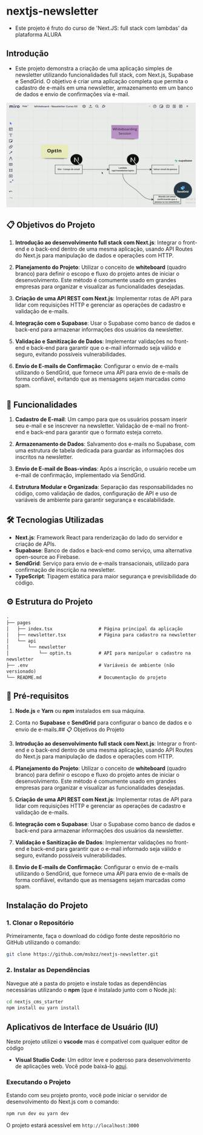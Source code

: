 # nextjs-newsletter

- Este projeto é fruto do curso de 'Next.JS: full stack com lambdas' da plataforma ALURA

## Introdução

   - Este projeto demonstra a criação de uma aplicação simples de newsletter utilizando funcionalidades full stack, com Next.js, Supabase e SendGrid. O objetivo é criar uma aplicação completa que permita o cadastro de e-mails em uma newsletter, armazenamento em um banco de dados e envio de confirmações via e-mail.

 <img src="/img/projeto.png" alt="datoscms" width="500"/>

 
## 📋 Objetivos do Projeto

1. **Introdução ao desenvolvimento full stack com Next.js**: Integrar o front-end e o back-end dentro de uma mesma aplicação, usando API Routes do Next.js para manipulação de dados e operações com HTTP.

2. **Planejamento do Projeto**: Utilizar o conceito de **whiteboard** (quadro branco) para definir o escopo e fluxo do projeto antes de iniciar o desenvolvimento. Este método é comumente usado em grandes empresas para organizar e visualizar as funcionalidades desejadas.

3. **Criação de uma API REST com Next.js**: Implementar rotas de API para lidar com requisições HTTP e gerenciar as operações de cadastro e validação de e-mails.

4. **Integração com o Supabase**: Usar o Supabase como banco de dados e back-end para armazenar informações dos usuários da newsletter.

5. **Validação e Sanitização de Dados**: Implementar validações no front-end e back-end para garantir que o e-mail informado seja válido e seguro, evitando possíveis vulnerabilidades.

6. **Envio de E-mails de Confirmação**: Configurar o envio de e-mails utilizando o SendGrid, que fornece uma API para envio de e-mails de forma confiável, evitando que as mensagens sejam marcadas como spam.

## 🚀 Funcionalidades

1. **Cadastro de E-mail**: Um campo para que os usuários possam inserir seu e-mail e se inscrever na newsletter. Validação de e-mail no front-end e back-end para garantir que o formato esteja correto.

2. **Armazenamento de Dados**: Salvamento dos e-mails no Supabase, com uma estrutura de tabela dedicada para guardar as informações dos inscritos na newsletter.

3. **Envio de E-mail de Boas-vindas**: Após a inscrição, o usuário recebe um e-mail de confirmação, implementado via SendGrid.

4. **Estrutura Modular e Organizada**: Separação das responsabilidades no código, como validação de dados, configuração de API e uso de variáveis de ambiente para garantir segurança e escalabilidade.

## 🛠️ Tecnologias Utilizadas

- **Next.js**: Framework React para renderização do lado do servidor e criação de APIs.
- **Supabase**: Banco de dados e back-end como serviço, uma alternativa open-source ao Firebase.
- **SendGrid**: Serviço para envio de e-mails transacionais, utilizado para confirmação de inscrição na newsletter.
- **TypeScript**: Tipagem estática para maior segurança e previsibilidade do código.

## ⚙️ Estrutura do Projeto

```
.
├── pages
│   ├── index.tsx                 # Página principal da aplicação
│   ├── newsletter.tsx            # Página para cadastro na newsletter
│   └── api
│       └── newsletter
│           └── optin.ts          # API para manipular o cadastro na newsletter
├── .env                          # Variáveis de ambiente (não versionado)
└── README.md                     # Documentação do projeto
```

## 📝 Pré-requisitos

1. **Node.js** e **Yarn** ou **npm** instalados em sua máquina.
2. Conta no **Supabase** e **SendGrid** para configurar o banco de dados e o envio de e-mails.## 📋 Objetivos do Projeto

1. **Introdução ao desenvolvimento full stack com Next.js**: Integrar o front-end e o back-end dentro de uma mesma aplicação, usando API Routes do Next.js para manipulação de dados e operações com HTTP.

2. **Planejamento do Projeto**: Utilizar o conceito de **whiteboard** (quadro branco) para definir o escopo e fluxo do projeto antes de iniciar o desenvolvimento. Este método é comumente usado em grandes empresas para organizar e visualizar as funcionalidades desejadas.

3. **Criação de uma API REST com Next.js**: Implementar rotas de API para lidar com requisições HTTP e gerenciar as operações de cadastro e validação de e-mails.

4. **Integração com o Supabase**: Usar o Supabase como banco de dados e back-end para armazenar informações dos usuários da newsletter.

5. **Validação e Sanitização de Dados**: Implementar validações no front-end e back-end para garantir que o e-mail informado seja válido e seguro, evitando possíveis vulnerabilidades.

6. **Envio de E-mails de Confirmação**: Configurar o envio de e-mails utilizando o SendGrid, que fornece uma API para envio de e-mails de forma confiável, evitando que as mensagens sejam marcadas como spam.

  ## Instalação do Projeto

### 1. Clonar o Repositório

Primeiramente, faça o download do código fonte deste repositório no GitHub utilizando o comando:

```bash
git clone https://github.com/msbzz/nextjs-newsletter.git
```

### 2. Instalar as Dependências

Navegue até a pasta do projeto e instale todas as dependências necessárias utilizando o **npm** (que é instalado junto com o Node.js):

```bash
cd nextjs_cms_starter
npm install ou yarn install
```

## Aplicativos de Interface de Usuário (IU)

Neste projeto utilizei o **vscode** mas é compatível com qualquer editor de código

- **Visual Studio Code**: Um editor leve e poderoso para desenvolvimento de aplicações web. Você pode baixá-lo [aqui](https://code.visualstudio.com/).


### Executando o Projeto

Estando com seu projeto pronto, você pode iniciar o servidor de desenvolvimento do Next.js com o comando:

```bash
npm run dev ou yarn dev
```

O projeto estará acessível em `http://localhost:3000`  


 